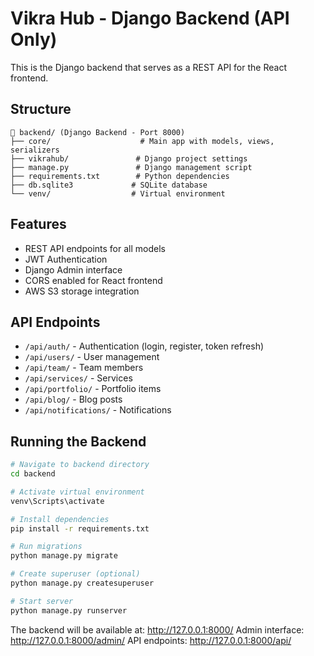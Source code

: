 # Vikra Hub - Django Backend (API Only)

This is the Django backend that serves as a REST API for the React frontend.

<!-- Database Population: Sample data should be created during deployment via build.sh -->

## Structure
```
📁 backend/ (Django Backend - Port 8000)
├── core/                    # Main app with models, views, serializers
├── vikrahub/               # Django project settings
├── manage.py               # Django management script
├── requirements.txt        # Python dependencies
├── db.sqlite3             # SQLite database
└── venv/                  # Virtual environment
```

## Features
- REST API endpoints for all models
- JWT Authentication
- Django Admin interface
- CORS enabled for React frontend
- AWS S3 storage integration

## API Endpoints
- `/api/auth/` - Authentication (login, register, token refresh)
- `/api/users/` - User management
- `/api/team/` - Team members
- `/api/services/` - Services
- `/api/portfolio/` - Portfolio items
- `/api/blog/` - Blog posts
- `/api/notifications/` - Notifications

## Running the Backend
```bash
# Navigate to backend directory
cd backend

# Activate virtual environment
venv\Scripts\activate

# Install dependencies
pip install -r requirements.txt

# Run migrations
python manage.py migrate

# Create superuser (optional)
python manage.py createsuperuser

# Start server
python manage.py runserver
```

The backend will be available at: http://127.0.0.1:8000/
Admin interface: http://127.0.0.1:8000/admin/
API endpoints: http://127.0.0.1:8000/api/
